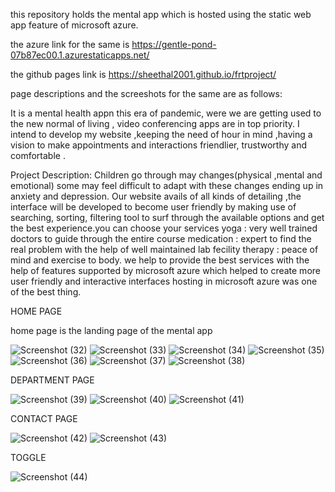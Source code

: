 this repository holds the mental app which is hosted using the static web app feature of microsoft azure.

the azure link for the same is https://gentle-pond-07b87ec00.1.azurestaticapps.net/

the github pages link is https://sheethal2001.github.io/frtproject/

page descriptions and the screeshots for the same are as follows:

It is a mental health appn this era of pandemic, were we are getting used to the new normal of living , video conferencing apps are in top priority. I intend to develop my website ,keeping the need of hour in mind ,having a vision to make appointments and interactions friendlier, trustworthy and comfortable .

Project Description:
Children go through may changes(physical ,mental and emotional) some may feel difficult to adapt with these changes ending up in anxiety and depression. Our website avails of all kinds of detailing ,the interface will be developed to become user friendly by making use of searching, sorting, filtering tool to surf through the available options and get the best experience.you can choose your services 
yoga : very well trained doctors to guide through the entire course 
medication : expert to find the real problem with the help of well maintained lab fecility
therapy : peace of mind and exercise to body.
we help to provide the best services with the help of features supported by microsoft azure which helped to create more user friendly and interactive interfaces
hosting in microsoft azure was one of the best thing.

HOME PAGE

home page is the landing page of the mental app

![Screenshot (32)](https://user-images.githubusercontent.com/109460266/182656862-b22f65bc-74d6-4ba4-9a5d-189a851a7e96.png)
![Screenshot (33)](https://user-images.githubusercontent.com/109460266/182656924-bacce57a-97d7-48d5-afbc-3e99e9576d48.png)
![Screenshot (34)](https://user-images.githubusercontent.com/109460266/182656961-5212d19c-c54c-4446-a817-c03f1d2d8632.png)
![Screenshot (35)](https://user-images.githubusercontent.com/109460266/182657008-6c63bfa5-6aa8-4ebb-bddb-4c9ba853ec44.png)
![Screenshot (36)](https://user-images.githubusercontent.com/109460266/182657049-1a7112d7-9d9a-4d88-ba6e-3dd83a56524c.png)
![Screenshot (37)](https://user-images.githubusercontent.com/109460266/182657089-a25e445c-33fa-49bf-956f-5a02dbf6b333.png)
![Screenshot (38)](https://user-images.githubusercontent.com/109460266/182657137-bd424d75-6da6-4768-a8c9-56ec6c88c58b.png)

DEPARTMENT PAGE

![Screenshot (39)](https://user-images.githubusercontent.com/109460266/182657436-abdd92d1-31b2-4ab3-9d15-099df00e3b79.png)
![Screenshot (40)](https://user-images.githubusercontent.com/109460266/182657499-00a09428-84e7-457e-93cd-992b39e6bd9d.png)
![Screenshot (41)](https://user-images.githubusercontent.com/109460266/182657554-62c3a34c-5d5c-4cf5-965e-05db65138430.png)

CONTACT PAGE

![Screenshot (42)](https://user-images.githubusercontent.com/109460266/182657773-8cfdc8d7-00ac-423d-8242-16dde1a217a3.png)
![Screenshot (43)](https://user-images.githubusercontent.com/109460266/182657808-db7d1b23-8662-4202-9649-f6b1f27632d1.png)

TOGGLE

![Screenshot (44)](https://user-images.githubusercontent.com/109460266/182657936-59ac3c9f-e4c4-4291-af51-a1bc53278952.png)






